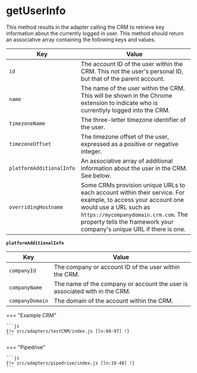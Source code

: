 # getUserInfo

This method results in the adapter calling the CRM to retrieve key information about the currently logged in user. This method should return an associative array containing the following keys and values.

| Key                      | Value                                                                                                       |
|--------------------------|-------------------------------------------------------------------------------------------------------------|
| `id`                     | The account ID of the user within the CRM. This not the user's personal ID, but that of the parent account. |
| `name`                   | The name of the user within the CRM. This will be shown in the Chrome extension to indicate who is currentlyly logged into the CRM.                                                                                                                            |
| `timezoneName`           | The three-letter timezone identifier of the user.                                                           |
| `timezoneOffset`         | The timezone offset of the user, expressed as a positive or negative integer.                               |
| `platformAdditionalInfo` | An associative array of additional information about the user in the CRM. See below.                        |
| `overridingHostname`     | Some CRMs provision unique URLs to each account within their service. For example, to access your account one would use a URL such as `https://mycompanydomain.crm.com`. The property tells the framework your company's unique URL if there is one.           |

**`platformAdditionalInfo`**

| Key             | Value                                                                      |
|-----------------|----------------------------------------------------------------------------|
| `companyId`     | The company or account ID of the user within the CRM.                      |
| `companyName`   | The name of the company or account the user is associated with in the CRM. |
| `companyDomain` | The domain of the account within the CRM.                                  |

=== "Example CRM"

    ```js
    {!> src/adapters/testCRM/index.js [ln:60-97] !}
	```
	
=== "Pipedrive"

	```js
    {!> src/adapters/pipedrive/index.js [ln:19-48] !}
	```
